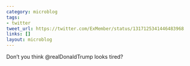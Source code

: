 ```yaml
---
category: microblog
tags:
- twitter
tweet_url: https://twitter.com/ExMember/status/1317125341446483968
links: []
layout: microblog
---
```

Don’t you think @realDonaldTrump looks tired?
